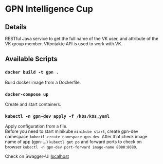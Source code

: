 # GPN Intelligence Cup

## Details

RESTful Java service to get the full name of the VK user, and attribute of the VK group member.
VKontakte API is used to work with VK.

## Available Scripts

### `docker build -t gpn .`
Build docker image from a Dockerfile. 

### `docker-compose up`
Create and start containers.

### `kubectl -n gpn-dev apply -f /k8s/k8s.yaml`
Apply configuration from a file.\
Before you need to start minikube `minikube start`,
create gpn-dev namespace `kubectl create namespace gpn-dev`.
After that check image name of app (gpn-...) `kubectl get po`
and forward ports to check on browser `kubectl -n gpn-dev port-forward image-name 8080:8080`.

Check on Swagger-UI
[localhost](http://localhost:8080/swagger-ui/index.html)
